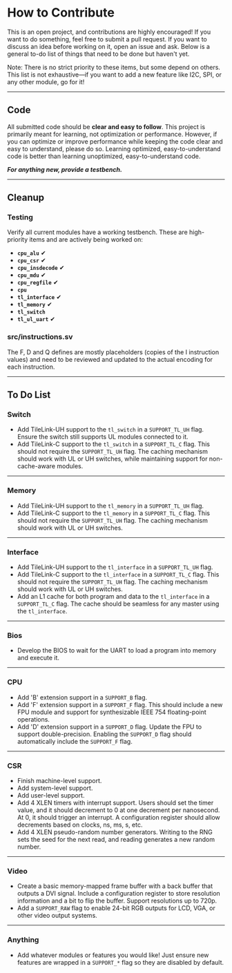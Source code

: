 # How to Contribute

This is an open project, and contributions are highly encouraged! If you want to do something, feel free to submit a pull request. If you want to discuss an idea before working on it, open an issue and ask. Below is a general to-do list of things that need to be done but haven't yet. 

Note: There is no strict priority to these items, but some depend on others. This list is not exhaustive—if you want to add a new feature like I2C, SPI, or any other module, go for it!

---

## Code

All submitted code should be **clear and easy to follow**. This project is primarily meant for learning, not optimization or performance. However, if you can optimize or improve performance while keeping the code clear and easy to understand, please do so. Learning optimized, easy-to-understand code is better than learning unoptimized, easy-to-understand code.

***For anything new, provide a testbench.***

---

## Cleanup

### Testing

Verify all current modules have a working testbench. These are high-priority items and are actively being worked on:

- **`cpu_alu`** ✔
- **`cpu_csr`** ✔
- **`cpu_insdecode`** ✔
- **`cpu_mdu`** ✔
- **`cpu_regfile`** ✔
- **`cpu`**
- **`tl_interface`** ✔
- **`tl_memory`** ✔ 
- **`tl_switch`**
- **`tl_ul_uart`** ✔

### src/instructions.sv

The F, D and Q defines are mostly placeholders (copies of the I instruction values) and need to be reviewed and updated to the actual encoding for each instruction.

---

## To Do List

### **Switch**

- Add TileLink-UH support to the `tl_switch` in a `SUPPORT_TL_UH` flag. Ensure the switch still supports UL modules connected to it.
- Add TileLink-C support to the `tl_switch` in a `SUPPORT_TL_C` flag. This should not require the `SUPPORT_TL_UH` flag. The caching mechanism should work with UL or UH switches, while maintaining support for non-cache-aware modules.

---

### **Memory**

- Add TileLink-UH support to the `tl_memory` in a `SUPPORT_TL_UH` flag.
- Add TileLink-C support to the `tl_memory` in a `SUPPORT_TL_C` flag. This should not require the `SUPPORT_TL_UH` flag. The caching mechanism should work with UL or UH switches.

---

### **Interface**

- Add TileLink-UH support to the `tl_interface` in a `SUPPORT_TL_UH` flag.
- Add TileLink-C support to the `tl_interface` in a `SUPPORT_TL_C` flag. This should not require the `SUPPORT_TL_UH` flag. The caching mechanism should work with UL or UH switches.
- Add an L1 cache for both program and data to the `tl_interface` in a `SUPPORT_TL_C` flag. The cache should be seamless for any master using the `tl_interface`.

---

### **Bios**

- Develop the BIOS to wait for the UART to load a program into memory and execute it.

---

### **CPU**

- Add 'B' extension support in a `SUPPORT_B` flag.
- Add 'F' extension support in a `SUPPORT_F` flag. This should include a new FPU module and support for synthesizable IEEE 754 floating-point operations.
- Add 'D' extension support in a `SUPPORT_D` flag. Update the FPU to support double-precision. Enabling the `SUPPORT_D` flag should automatically include the `SUPPORT_F` flag.

---

### **CSR**

- Finish machine-level support.
- Add system-level support.
- Add user-level support.
- Add 4 XLEN timers with interrupt support. Users should set the timer value, and it should decrement to 0 at one decrement per nanosecond. At 0, it should trigger an interrupt. A configuration register should allow decrements based on clocks, ns, ms, s, etc.
- Add 4 XLEN pseudo-random number generators. Writing to the RNG sets the seed for the next read, and reading generates a new random number.

---

### **Video**

- Create a basic memory-mapped frame buffer with a back buffer that outputs a DVI signal. Include a configuration register to store resolution information and a bit to flip the buffer. Support resolutions up to 720p.
- Add a `SUPPORT_RAW` flag to enable 24-bit RGB outputs for LCD, VGA, or other video output systems.

---

### **Anything**

- Add whatever modules or features you would like! Just ensure new features are wrapped in a `SUPPORT_*` flag so they are disabled by default.
